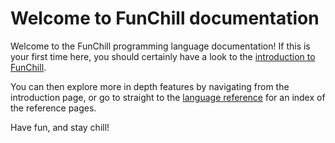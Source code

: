 # Welcome to FunChill documentation

Welcome to the FunChill programming language documentation! If this is your first time here, you should certainly have a look to the [introduction to FunChill](./introduction.md).

You can then explore more in depth features by navigating from the introduction page, or go to straight to the [language reference](./reference/) for an index of the reference pages.

Have fun, and stay chill!
